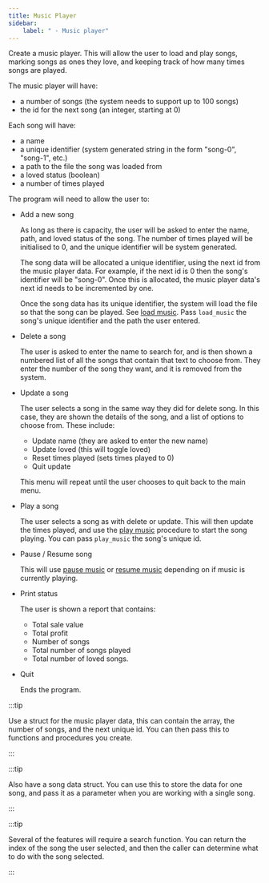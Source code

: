 ```yaml
---
title: Music Player
sidebar:
    label: " - Music player"
---
```


Create a music player. This will allow the user to load and play songs, marking songs as ones they love, and keeping track of how many times songs are played.

The music player will have:

- a number of songs (the system needs to support up to 100 songs)
- the id for the next song (an integer, starting at 0)

Each song will have:

- a name
- a unique identifier (system generated string in the form "song-0", "song-1", etc.)
- a path to the file the song was loaded from
- a loved status (boolean)
- a number of times played

The program will need to allow the user to:

- Add a new song

  As long as there is capacity, the user will be asked to enter the name, path, and loved status of the song. The number of times played will be initialised to 0, and the unique identifier will be system generated.
  
  The song data will be allocated a unique identifier, using the next id from the music player data. For example, if the next id is 0 then the song's identifier will be "song-0". Once this is allocated, the music player data's next id needs to be incremented by one.
  
  Once the song data has its unique identifier, the system will load the file so that the song can be played. See [load music](https://splashkit.io/api/audio/#load-music). Pass `load_music` the song's unique identifier and the path the user entered.

- Delete a song

  The user is asked to enter the name to search for, and is then shown a numbered list of all the songs that contain that text to choose from. They enter the number of the song they want, and it is removed from the system.

- Update a song

  The user selects a song in the same way they did for delete song. In this case, they are shown the details of the song, and a list of options to choose from. These include:

  - Update name (they are asked to enter the new name)
  - Update loved (this will toggle loved)
  - Reset times played (sets times played to 0)
  - Quit update

  This menu will repeat until the user chooses to quit back to the main menu.

- Play a song

  The user selects a song as with delete or update. This will then update the times played, and use the [play music](https://splashkit.io/api/audio/#play-music-named) procedure to start the song playing. You can pass `play_music` the song's unique id.

- Pause / Resume song

  This will use [pause music](https://splashkit.io/api/audio/#pause-music) or [resume music](https://splashkit.io/api/audio/#resume-music) depending on if music is currently playing.

- Print status

  The user is shown a report that contains:

  - Total sale value
  - Total profit
  - Number of songs
  - Total number of songs played
  - Total number of loved songs.

- Quit

  Ends the program.

:::tip

Use a struct for the music player data, this can contain the array, the number of songs, and the next unique id. You can then pass this to functions and procedures you create.

:::

:::tip

Also have a song data struct. You can use this to store the data for one song, and pass it as a parameter when you are working with a single song.

:::

:::tip

Several of the features will require a search function. You can return the index of the song the user selected, and then the caller can determine what to do with the song selected.

:::
